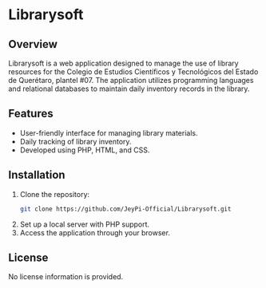 # Librarysoft

## Overview
Librarysoft is a web application designed to manage the use of library resources for the Colegio de Estudios Científicos y Tecnológicos del Estado de Querétaro, plantel #07. The application utilizes programming languages and relational databases to maintain daily inventory records in the library.

## Features
- User-friendly interface for managing library materials.
- Daily tracking of library inventory.
- Developed using PHP, HTML, and CSS.

## Installation
1. Clone the repository:
   ```bash
   git clone https://github.com/JeyPi-Official/Librarysoft.git
   ```
2. Set up a local server with PHP support.
3. Access the application through your browser.

## License
No license information is provided.
